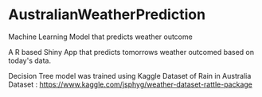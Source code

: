 # AustralianWeatherPrediction
Machine Learning Model that predicts weather outcome

A R based Shiny App that predicts tomorrows weather outcomed based on today's data.

Decision Tree model was trained using Kaggle Dataset of Rain in Australia
Dataset : https://www.kaggle.com/jsphyg/weather-dataset-rattle-package

